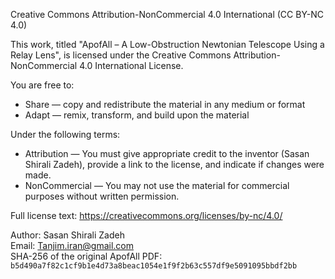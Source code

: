 Creative Commons Attribution-NonCommercial 4.0 International (CC BY-NC 4.0)

This work, titled "ApofAll – A Low-Obstruction Newtonian Telescope Using a Relay Lens", is licensed under the Creative Commons Attribution-NonCommercial 4.0 International License.

You are free to:

- Share — copy and redistribute the material in any medium or format
- Adapt — remix, transform, and build upon the material

Under the following terms:

- Attribution — You must give appropriate credit to the inventor (Sasan Shirali Zadeh), provide a link to the license, and indicate if changes were made.
- NonCommercial — You may not use the material for commercial purposes without written permission.

Full license text: https://creativecommons.org/licenses/by-nc/4.0/

Author: Sasan Shirali Zadeh  
Email: Tanjim.iran@gmail.com  
SHA-256 of the original ApofAll PDF:  
`b5d490a7f82c1cf9b1e4d73a8beac1054e1f9f2b63c557df9e5091095bbdf2bb`
